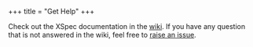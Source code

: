 +++
title = "Get Help"
+++

Check out the XSpec documentation in the [wiki](https://github.com/xspec/xspec/wiki). If you have any question that is not answered in the wiki, feel free to [raise an issue](https://github.com/xspec/xspec/issues).
